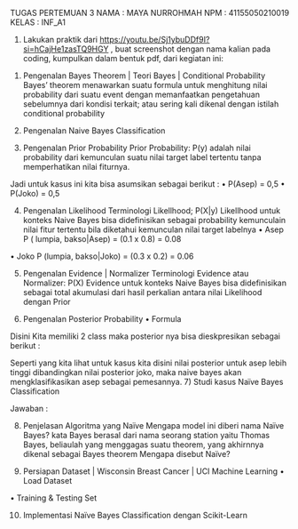 TUGAS PERTEMUAN 3
NAMA	: MAYA NURROHMAH
NPM		: 41155050210019
KELAS	: INF_A1

1.	Lakukan praktik dari https://youtu.be/Sj1ybuDDf9I?si=hCajHe1zasTQ9HGY , buat screenshot dengan nama kalian pada coding, kumpulkan dalam bentuk pdf, dari kegiatan ini:
1)	Pengenalan Bayes Theorem | Teori Bayes | Conditional Probability
Bayes’ theorem menawarkan suatu formula untuk menghitung nilai probability dari suatu event dengan memanfaatkan pengetahuan sebelumnya dari kondisi terkait; atau sering kali dikenal dengan istilah conditional probability
 
2)	Pengenalan Naive Bayes Classification
 

3)	Pengenalan Prior Probability
Prior Probability: P(y) adalah nilai probability dari kemunculan suatu nilai target label tertentu tanpa memperhatikan nilai fiturnya.

Jadi untuk kasus ini kita bisa asumsikan sebagai berikut :
•	P(Asep) = 0,5
•	P(Joko) = 0,5

4)	Pengenalan Likelihood
Terminologi Likellhood; P(X|y) Likellhood untuk konteks Naive Bayes bisa didefinisikan sebagai probability kemunculain nilai fitur tertentu bila diketahui kemunculan nilai target labelnya
•	Asep 
P ( lumpia, bakso|Asep) = (0.1 x 0.8)
			   = 0.08

•	Joko 
P (lumpia, bakso|Joko) = (0.3 x 0.2)
			 = 0.06

5)	Pengenalan Evidence | Normalizer
Terminologi Evidence atau Normalizer: P(X) Evidence untuk konteks Naive Bayes bisa didefinisikan sebagai total akumulasi dari hasil perkalian antara nilai Likelihood dengan Prior
 

6)	Pengenalan Posterior Probability
•	Formula
 
Disini Kita memiliki 2 class maka posterior nya bisa dieskpresikan sebagai berikut :
 

Seperti yang kita lihat untuk kasus kita disini nilai posterior untuk asep lebih tinggi dibandingkan nilai posterior joko, maka naive bayes akan mengklasifikasikan asep sebagai pemesannya.
7)	Studi kasus Naïve Bayes Classification
 
Jawaban :
 

8)	Penjelasan Algoritma yang Naïve
Mengapa model ini diberi nama Naïve Bayes? 
kata Bayes berasal dari nama seorang station yaitu Thomas Bayes, beliaulah yang menggagas suatu theorem, yang akhirnnya dikenal sebagai Bayes theorem
Mengapa disebut Naïve? 
 
9)	Persiapan Dataset | Wisconsin Breast Cancer | UCI Machine Learning
•	Load Dataset
 
•	Training & Testing Set
 
10)	 Implementasi Naïve Bayes Classification dengan Scikit-Learn
 
